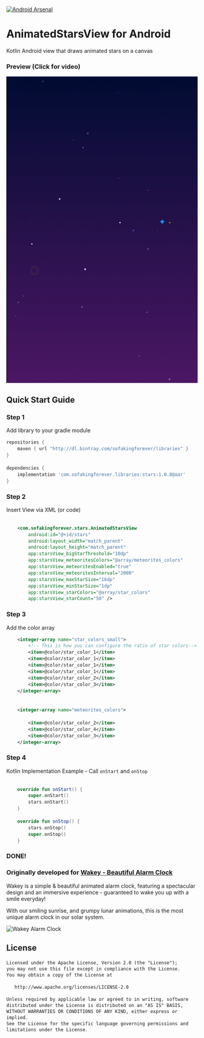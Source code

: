 [![Android Arsenal]( https://img.shields.io/badge/Android%20Arsenal-animated--stars--android-green.svg?style=flat )]( https://android-arsenal.com/details/1/7202 )

# AnimatedStarsView for Android

Kotlin Android view that draws animated stars on a canvas


### Preview (Click for video)
[![Stars](https://github.com/sofakingforever/animated-stars-android/blob/master/screenshot.png?raw=true)](http://www.youtube.com/watch?v=mpwT7fZcn10)


## Quick Start Guide

### Step 1
Add library to your gradle module

```gradle
repositories {
    maven { url "http://dl.bintray.com/sofakingforever/libraries" }
}

dependencies {
    implementation 'com.sofakingforever.libraries:stars:1.0.8@aar'
}
```

### Step 2
Insert View via XML (or code)

```xml

    <com.sofakingforever.stars.AnimatedStarsView
        android:id="@+id/stars"
        android:layout_width="match_parent"
        android:layout_height="match_parent"
        app:starsView_bigStarThreshold="10dp"
        app:starsView_meteoritesColors="@array/meteorites_colors"
        app:starsView_meteoritesEnabled="true"
        app:starsView_meteoritesInterval="2000"
        app:starsView_maxStarSize="16dp"
        app:starsView_minStarSize="1dp"
        app:starsView_starColors="@array/star_colors"
        app:starsView_starCount="50" />
```

### Step 3
Add the color array
```xml
    <integer-array name="star_colors_small">
        <!-- This is how you can configure the ratio of star colors-->
        <item>@color/star_color_1</item>
        <item>@color/star_color_1</item>
        <item>@color/star_color_1</item>
        <item>@color/star_color_1</item>
        <item>@color/star_color_2</item>
        <item>@color/star_color_3</item>
    </integer-array>


    <integer-array name="meteorites_colors">

        <item>@color/star_color_2</item>
        <item>@color/star_color_4</item>
        <item>@color/star_color_3</item>
    </integer-array>

```

### Step 4
Kotlin Implementation Example - Call `onStart` and `onStop`
```kotlin

    override fun onStart() {
        super.onStart()
        stars.onStart()
    }

    override fun onStop() {
        stars.onStop()
        super.onStop()
    }
```
### DONE!

### Originally developed for [Wakey - Beautiful Alarm Clock](https://wakey.app/?ref=github)

Wakey is a simple & beautiful animated alarm clock, featuring a spectacular design and an immersive experience - guaranteed to wake you up with a smile everyday!

With our smiling sunrise, and grumpy lunar animations, this is the most unique alarm clock in our solar system.

![Wakey Alarm Clock](https://cdn-images-1.medium.com/max/2000/1*DhcklS1xNZwHogX0wDQEyw.png)

License
-------

    Licensed under the Apache License, Version 2.0 (the "License");
    you may not use this file except in compliance with the License.
    You may obtain a copy of the License at

       http://www.apache.org/licenses/LICENSE-2.0

    Unless required by applicable law or agreed to in writing, software
    distributed under the License is distributed on an "AS IS" BASIS,
    WITHOUT WARRANTIES OR CONDITIONS OF ANY KIND, either express or implied.
    See the License for the specific language governing permissions and
    limitations under the License.

